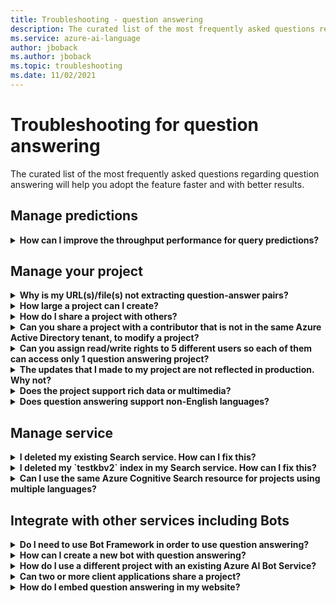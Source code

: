 ```yaml
---
title: Troubleshooting - question answering
description: The curated list of the most frequently asked questions regarding question answering will help you adopt the feature faster and with better results.
ms.service: azure-ai-language
author: jboback
ms.author: jboback
ms.topic: troubleshooting
ms.date: 11/02/2021
---
```


# Troubleshooting for question answering

The curated list of the most frequently asked questions regarding question answering will help you adopt the feature faster and with better results.

## Manage predictions

<details>
<summary><b>How can I improve the throughput performance for query predictions?</b></summary>

**Answer**:
Throughput performance issues indicate you need to scale up your Cognitive Search. Consider adding a replica to your Cognitive Search to improve performance.

Learn more about [pricing tiers](../Concepts/azure-resources.md).
</details>

## Manage your project

<details>
<summary><b>Why is my URL(s)/file(s) not extracting question-answer pairs?</b></summary>

**Answer**:
It's possible that question answering can't auto-extract some question-and-answer (QnA) content from valid FAQ URLs. In such cases, you can paste the QnA content in a .txt file and see if the tool can ingest it. Alternately, you can editorially add content to your project through the [Language Studio portal](https://language.azure.com).

</details>

<details>
<summary><b>How large a project can I create?</b></summary>

**Answer**:
The size of the project depends on the SKU of Azure search you choose when creating the QnA Maker service. Read [here](../concepts/azure-resources.md) for more details.

</details>

<details>
<summary><b>How do I share a project with others?</b></summary>

**Answer**:
Sharing works at the level of the language resource, that is, all projects associated a language resource can be shared.
</details>

<details>
<summary><b>Can you share a project with a contributor that is not in the same Azure Active Directory tenant, to modify a project?</b></summary>

**Answer**:
Sharing is based on Azure role-based access control (Azure Role-base access control). If you can share _any_ resource in Azure with another user, you can also share question answering.

</details>

<details>
<summary><b>Can you assign read/write rights to 5 different users so each of them can access only 1 question answering project?</b></summary>

**Answer**:
You can share an entire language resource, not individual projects.

</details>

<details>
<summary><b>The updates that I made to my project are not reflected in production. Why not?</b></summary>

**Answer**:
Every edit operation, whether in a table update, test, or setting, needs to be saved before it can be deployed. Be sure to select **Save** after making changes and then re-deploy your project for those changes to be reflected in production.

</details>

<details>
<summary><b>Does the project support rich data or multimedia?</b></summary>

**Answer**:

#### Multimedia auto-extraction for files and URLs

* URLS - limited HTML-to-Markdown conversion capability.
* Files - not supported

#### Answer text in markdown

Once QnA pairs are in the project, you can edit an answer's markdown text to include links to media available from public URLs.

</details>

<details>
<summary><b>Does question answering support non-English languages?</b></summary>

**Answer**:
See more details about [supported languages](../language-support.md).

If you have content from multiple languages, be sure to create a separate project for each language.

</details>

## Manage service

<details>
<summary><b>I deleted my existing Search service. How can I fix this?</b></summary>

**Answer**:
If you delete an Azure Cognitive Search index, the operation is final and the index cannot be recovered.

</details>

<details>
<summary><b>I deleted my `testkbv2` index in my Search service. How can I fix this?</b></summary>

**Answer**:
In case you deleted the `testkbv2` index in your Search service, you can restore the data from the last published KB. Use the recovery tool [RestoreTestKBIndex](https://github.com/pchoudhari/QnAMakerBackupRestore/tree/master/RestoreTestKBFromProd) available on GitHub.

</details>

<details>
<summary><b>Can I use the same Azure Cognitive Search resource for projects using multiple languages?</b></summary>

**Answer**:
To use multiple language and multiple projects, the user has to create a project for each language and the first project created for the language resource has to select the option **I want to select the language when I create a project in this resource**. This will create a separate Azure search service per language.

</details>

## Integrate with other services including Bots

<details>
<summary><b>Do I need to use Bot Framework in order to use question answering?</b></summary>

**Answer**:
No, you do not need to use the [Bot Framework](https://github.com/Microsoft/botbuilder-dotnet) with question answering. However, Question answering is offered as one of several templates in [Azure AI Bot Service](/azure/bot-service/). Bot Service enables rapid intelligent bot development through Microsoft Bot Framework, and it runs in a server-less environment.

</details>

<details>
<summary><b>How can I create a new bot with question answering?</b></summary>

**Answer**:
Follow the instructions in [this](../tutorials/bot-service.md) documentation to create your Bot with Azure AI Bot Service.

</details>

<details>
<summary><b>How do I use a different project with an existing Azure AI Bot Service?</b></summary>

**Answer**:
You need to have the following information about your project:

* Project ID.
* Project's published endpoint custom subdomain name, known as `host`, found on **Settings** page after you publish.
* Project's published endpoint key - found on **Settings** page after you publish.

With this information, go to your bot's app service in the Azure portal. Under **Settings -> Configuration -> Application settings**, change those values.

The project's endpoint key is labeled `QnAAuthkey` in the ABS service.

</details>

<details>
<summary><b>Can two or more client applications share a project?</b></summary>

**Answer**:
Yes, the project can be queried from any number of clients.

</details>

<details>
<summary><b>How do I embed question answering in my website?</b></summary>

**Answer**:
Follow these steps to embed the question answering service as a web-chat control in your website:

1. Create your FAQ bot by following the instructions [here](../tutorials/bot-service.md).
2. Enable the web chat by following the steps [here](../tutorials/bot-service.md#integrate-the-bot-with-channels)

## Data storage

<details>
<summary><b>What data is stored and where is it stored?</b></summary>

**Answer**:

When you create your language resource for question answering, you selected an Azure region. Your projects and log files are stored in this region.

</details>
